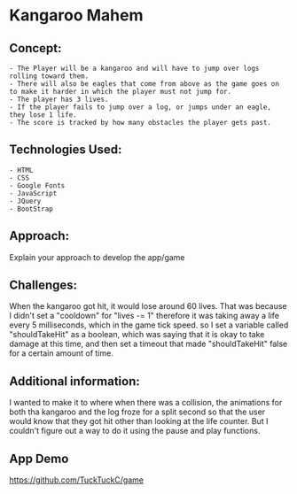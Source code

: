 # Kangaroo Mahem
## Concept: 
    - The Player will be a kangaroo and will have to jump over logs rolling toward them.
    - There will also be eagles that come from above as the game goes on to make it harder in which the player must not jump for.
    - The player has 3 lives.
    - If the player fails to jump over a log, or jumps under an eagle, they lose 1 life.
    - The score is tracked by how many obstacles the player gets past.
## Technologies Used:
    - HTML
    - CSS 
    - Google Fonts
    - JavaScript
    - JQuery
    - BootStrap
## Approach: 
Explain your approach to develop the app/game
## Challenges: 
When the kangaroo got hit, it would lose around 60 lives. That was because I didn't set a "cooldown" for "lives -= 1" therefore it was taking away a life every 5 milliseconds, which in the game tick speed. so I set a variable called "shouldTakeHit" as a boolean, which was saying that it is okay to take damage at this time, and then set a timeout that made "shouldTakeHit" false for a certain amount of time.
## Additional information:
I wanted to make it to where when there was a collision, the animations for both tha kangaroo and the log froze for a split second so that the user would know that they got hit other than looking at the life counter. But I couldn't figure out a way to do it using the pause and play functions.
## App Demo 
https://github.com/TuckTuckC/game